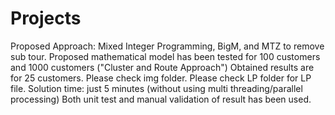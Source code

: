 # Projects
Proposed Approach: Mixed Integer Programming, BigM, and MTZ to remove sub tour.
Proposed mathematical model has been tested for 100 customers and 1000 customers ("Cluster and Route Approach")
Obtained results are for 25 customers. Please check img folder.
Please check LP folder for LP file.
Solution time: just 5 minutes (without using multi threading/parallel processing)
Both unit test and manual validation of result has been used.
